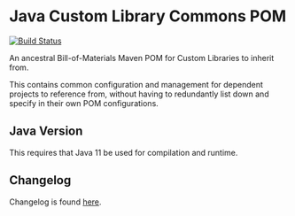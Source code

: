 # Java Custom Library Commons POM

[![Build Status](https://travis-ci.com/time1015/java-custom-lib-commons.svg?branch=master)](https://travis-ci.com/time1015/java-custom-lib-commons)

An ancestral Bill-of-Materials Maven POM for Custom Libraries to inherit from.

This contains common configuration and management for dependent projects to reference from, without having to redundantly list down and specify in their own POM configurations.

## Java Version

This requires that Java 11 be used for compilation and runtime.

## Changelog

Changelog is found [here](./changelog.md).

